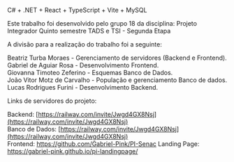 C# + .NET + React + TypeScript + Vite + MySQL

Este trabalho foi desenvolvido pelo grupo 18 da disciplina: 
Projeto Integrador Quinto semestre TADS e TSI - Segunda Etapa

A divisão para a realização do trabalho foi a seguinte:

Beatriz Turba Moraes - Gerenciamento de servidores (Backend e Frontend).  
Gabriel de Aguiar Rosa - Desenvolvimento Frontend.  
Giovanna Timoteo Zeferino - Esquemas Banco de Dados.  
João Vitor Motz de Carvalho - População e gerenciamento Banco de dados.  
Lucas Rodrigues Furini - Desenvolvimento Backend.

Links de servidores do projeto:

Backend: [https://railway.com/invite/Jwgd4GX8Nsj](https://railway.com/invite/Jwgd4GX8Nsj)  
Banco de Dados: [https://railway.com/invite/Jwgd4GX8Nsj](https://railway.com/invite/Jwgd4GX8Nsj)  
Frontend:  https://github.com/Gabriel-Pink/PI-Senac
Landing Page: https://gabriel-pink.github.io/pi-landingpage/
